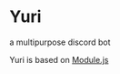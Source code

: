 # Yuri
a multipurpose discord bot

Yuri is based on [Module.js](https://github.com/KujouDev/Module.js)
